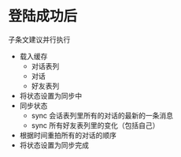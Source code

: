 # 登陆成功后

子条文建议并行执行

- 载入缓存
  - 对话表列
  - 对话
  - 好友表列
- 将状态设置为同步中
- 同步状态
  - sync 会话表列里所有的对话的最新的一条消息
  - sync 所有好友表列里的变化（包括自己）
- 根据时间重拍所有的对话的顺序
- 将状态设置为同步完成

